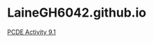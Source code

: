 # LaineGH6042.github.io

<a href="https://lainegh6042.github.io/PCDE-Activity-9.1/">PCDE Activity 9.1</a>
